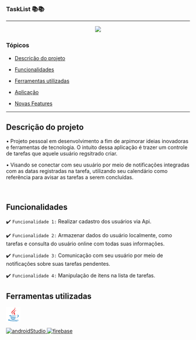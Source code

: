 ### TaskList 📚📚

<hr>

<p align="center">
   <img src="http://img.shields.io/static/v1?label=STATUS&message=EM%20DESENVOLVIMENTO&color=RED&style=for-the-badge" #vitrinedev/>
</p>


### Tópicos 

- [Descrição do projeto](#descrição-do-projeto)

- [Funcionalidades](#funcionalidades)

- [Ferramentas utilizadas](#ferramentas-utilizadas)

- [Aplicação](#aplicação)

- [Novas Features](#Novas-Atualizações)



<hr>

## Descrição do projeto 

<p align="justify">
  
 • Projeto pessoal em desenvolvimento a fim de arpimorar ideias inovadoras e ferramentas de tecnologia. O intuito dessa aplicação é trazer um controle de tarefas que aquele usuário regsitrado criar.
  
 • Visando se conectar com seu usuário por meio de notificações integradas com as datas registradas na tarefa, utilizando seu calendário como referência para avisar as tarefas a serem concluídas.
 

![]()
</p>

###

## Funcionalidades

:heavy_check_mark: `Funcionalidade 1:` Realizar cadastro dos usuários via Api.

:heavy_check_mark: `Funcionalidade 2:` Armazenar dados do usuário localmente, como tarefas e consulta do usuário online com todas suas informações.

:heavy_check_mark: `Funcionalidade 3:` Comunicação com seu usuário por meio de notificações sobre suas tarefas pendentes.

:heavy_check_mark: `Funcionalidade 4:` Manipulação de itens na lista de tarefas.

###

## Ferramentas utilizadas

<a href="https://www.java.com" target="_blank"> <img src="https://raw.githubusercontent.com/devicons/devicon/master/icons/java/java-original.svg" alt="java" width="40" height="40"/> </a> 

<a href="https://developer.android.com/studio" target="_blank"> <img src="https://developer.android.com/images/logos/android.svg" alt="androidStudio" width="40" height="40"/> </a> <a href="https://firebase.google.com/?hl=pt" target="_blank"> <img src="https://www.gstatic.com/mobilesdk/160503_mobilesdk/logo/2x/firebase_96dp.png" alt="firebase" width="40" height="40"/> </a>

###




